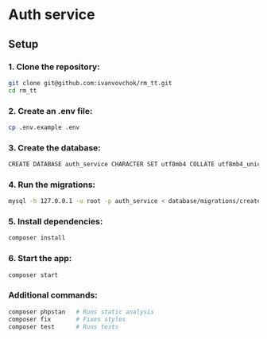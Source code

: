 # Auth service

## Setup
### 1. Clone the repository:

```bash
git clone git@github.com:ivanvovchok/rm_tt.git
cd rm_tt
```

### 2. Create an .env file:
```bash
cp .env.example .env
```

### 3. Create the database:
```bash
CREATE DATABASE auth_service CHARACTER SET utf8mb4 COLLATE utf8mb4_unicode_ci;
```

### 4. Run the migrations:
```bash
mysql -h 127.0.0.1 -u root -p auth_service < database/migrations/create_users_table.sql
```

### 5. Install dependencies:
```bash
composer install
```

### 6. Start the app:
```bash
composer start
```

### Additional commands:
```bash
composer phpstan   # Runs static analysis
composer fix       # Fixes styles
composer test      # Runs tests 
```